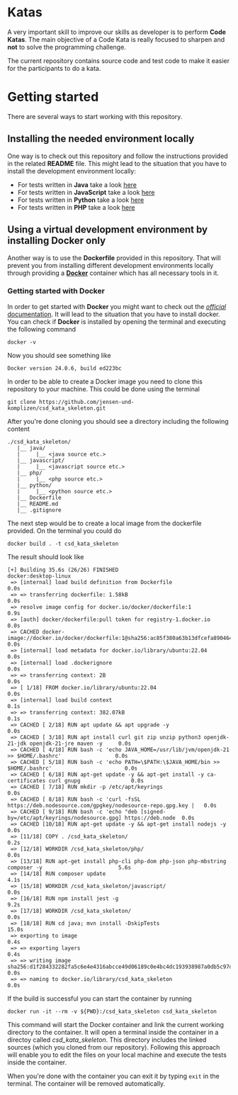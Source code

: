 # Katas
A very important skill to improve our skills as developer is to perform **Code Katas**. The main objective of a Code Kata is really focused to sharpen and **not** to solve 
the programming challenge.

The current repository contains source code and test code to make it easier for the participants to do a kata.

# Getting started
There are several ways to start working with this repository. 

## Installing the needed environment locally ##
One way is to check out this repository and follow the instructions provided in the related **README** file. This might lead to the situation that you have to install the development environment locally:

- For tests written in **Java** take a look [here](https://github.com/jensen-und-komplizen/csd_kata_skeleton/tree/main/java)
- For tests written in **JavaScript** take a look [here](https://github.com/jensen-und-komplizen/csd_kata_skeleton/tree/main/javascript)
- For tests written in **Python** take a look [here](https://github.com/jensen-und-komplizen/csd_kata_skeleton/tree/main/python)
- For tests written in **PHP** take a look [here](https://github.com/jensen-und-komplizen/csd_kata_skeleton/tree/main/php)

## Using a virtual development environment by installing Docker only ##
Another way is to use the **Dockerfile** provided in this repository. That will prevent you from installing different development environments locally through providing a **[Docker](https://www.docker.com/)** container which has all necessary tools in it.

### Getting started with Docker ###
In order to get started with **Docker** you might want to check out the [*official* documentation](https://www.docker.com/get-started/). It will lead to the situation that you have to install docker. You can check if **Docker** is installed by opening the terminal and executing the following command

`docker -v`

Now you should see something like

`Docker version 24.0.6, build ed223bc`

In order to be able to create a Docker image you need to clone this repository to your machine. This could be done using the terminal

`git clone https://github.com/jensen-und-komplizen/csd_kata_skeleton.git`

After you're done cloning you should see a directory including the following content

```
./csd_kata_skeleton/
   |__ java/
   |     |__ <java source etc.>
   |__ javascript/
   |     |__ <javascript source etc.>
   |__ php/
   |     |__ <php source etc.>
   |__ python/
   |     |__ <python source etc.>
   |__ Dockerfile
   |__ README.md
   |__ .gitignore
```

The next step would be to create a local image from the dockerfile provided. On the terminal you could do

`docker build . -t csd_kata_skeleton`

The result should look like

```
[+] Building 35.6s (26/26) FINISHED                                                      docker:desktop-linux
 => [internal] load build definition from Dockerfile                                                     0.0s
 => => transferring dockerfile: 1.58kB                                                                   0.0s
 => resolve image config for docker.io/docker/dockerfile:1                                               0.9s
 => [auth] docker/dockerfile:pull token for registry-1.docker.io                                         0.0s
 => CACHED docker-image://docker.io/docker/dockerfile:1@sha256:ac85f380a63b13dfcefa89046420e1781752bab2  0.0s
 => [internal] load metadata for docker.io/library/ubuntu:22.04                                          0.0s
 => [internal] load .dockerignore                                                                        0.0s
 => => transferring context: 2B                                                                          0.0s
 => [ 1/18] FROM docker.io/library/ubuntu:22.04                                                          0.0s
 => [internal] load build context                                                                        0.1s
 => => transferring context: 382.07kB                                                                    0.1s
 => CACHED [ 2/18] RUN apt update && apt upgrade -y                                                      0.0s
 => CACHED [ 3/18] RUN apt install curl git zip unzip python3 openjdk-21-jdk openjdk-21-jre maven -y     0.0s
 => CACHED [ 4/18] RUN bash -c 'echo JAVA_HOME=/usr/lib/jvm/openjdk-21 >> $HOME/.bashrc'                 0.0s
 => CACHED [ 5/18] RUN bash -c 'echo PATH=\$PATH:\$JAVA_HOME/bin >> $HOME/.bashrc'                       0.0s
 => CACHED [ 6/18] RUN apt-get update -y && apt-get install -y ca-certificates curl gnupg                0.0s
 => CACHED [ 7/18] RUN mkdir -p /etc/apt/keyrings                                                        0.0s
 => CACHED [ 8/18] RUN bash -c 'curl -fsSL https://deb.nodesource.com/gpgkey/nodesource-repo.gpg.key |   0.0s
 => CACHED [ 9/18] RUN bash -c 'echo "deb [signed-by=/etc/apt/keyrings/nodesource.gpg] https://deb.node  0.0s
 => CACHED [10/18] RUN apt-get update -y && apt-get install nodejs -y                                    0.0s
 => [11/18] COPY . /csd_kata_skeleton/                                                                   0.2s
 => [12/18] WORKDIR /csd_kata_skeleton/php/                                                              0.0s
 => [13/18] RUN apt-get install php-cli php-dom php-json php-mbstring composer -y                        5.6s
 => [14/18] RUN composer update                                                                          4.1s 
 => [15/18] WORKDIR /csd_kata_skeleton/javascript/                                                       0.0s 
 => [16/18] RUN npm install jest -g                                                                      9.2s 
 => [17/18] WORKDIR /csd_kata_skeleton/                                                                  0.0s 
 => [18/18] RUN cd java; mvn install -DskipTests                                                        15.0s 
 => exporting to image                                                                                   0.4s 
 => => exporting layers                                                                                  0.4s 
 => => writing image sha256:d1f284332282fa5c6e4e4316abcce49d06189c0e4bc4dc193938987a0db5c97d             0.0s
 => => naming to docker.io/library/csd_kata_skeleton                                                     0.0s
```

If the build is successful you can start the container by running 

`docker run -it --rm -v ${PWD}:/csd_kata_skeleton csd_kata_skeleton`

This command will start the Docker container and link the current working directory to the container. It will open a terminal inside the container in a directoy called *csd_kata_skeleton*. This directory includes the linked sources (which you cloned from our repository). Following this approach will enable you to edit the files on your local machine and execute the tests inside the container.

When you're done with the container you can exit it by typing `exit` in the terminal. The container will be removed automatically.
